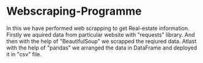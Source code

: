 # Webscraping-Programme

In this we have performed web scrapping to get Real-estate information. 
Firstly we aquired data from particular website with "requests" library.
And then with the help of "BeautifulSoup" we scrapped the reqiured data.
Atlast with the help of "pandas" we arranged the data in DataFrame and deployed it in "csv" file.
